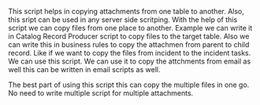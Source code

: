 This script helps in copying attachments from one table to another.
Also, this sript can be used in any server side scritping.
With the help of this script we can copy files from one place to another. Example we can write it in Catalog Record Producer script to copy files to the target table. Also we can write this in business rules to copy the attachmen from parent to child record. Like if we want to copy the files from incident to the incident tasks. We can use this script. We can use it to copy the attchments from email as well this can be written in email scripts as well. 

The best part of using this script this can copy the multiple files in one go. No need to write multiple script for multiple attachments.

